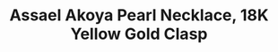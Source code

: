 ---
title: 'Assael Akoya Pearl Necklace, 18K Yellow Gold Clasp'
description: 'Assael’s Akoya Collection features refined, traditional designs key to any well-dressed woman’s jewelry wardrobe. Multiple lengths and pearl sizes available.'
specs: 'Akoya Cultured Pearls, 8.5 - 9.0mm. 18K Yellow Gold Clasp, length 18". Also available in 18K White Gold, with pearl sizes ranging from 6.5mm - 9.5mm. Lengths available in 16", 18", 22", 24", 32", 40", and 100."'
images:
  - image_path: /uploads/assael-akoya-pearl-necklace-18k-yellow-gold-clasp.jpg
order_number: 2
categories:
---